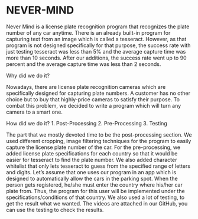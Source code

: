 # NEVER-MIND

Never Mind is a license plate recognition program that recognizes the plate number of any car anytime. There is an already built-in program for capturing text from an image which is called a tesseract. However, as that program is not designed specifically for that purpose, the success rate with just testing tesseract was less than 5% and the average capture time was more than 10 seconds. After our additions, the success rate went up to 90 percent and the average capture time was less than 2 seconds. 


Why did we do it? 

Nowadays, there are license plate recognition cameras which are specifically designed for capturing plate numbers. A customer has no other choice but to buy that highly-price cameras to satisfy their purpose. To combat this problem, we decided to write a program which will turn any camera to a smart one.  

How did we do it?
          1. Post-Processing 
          2. Pre-Processing 
          3. Testing

The part that we mostly devoted time to be the post-processing section. We used different cropping, image filtering techniques for the program to easily capture the license plate number of the car.  For the pre-processing, we added license plate specifications for each country so that it would be easier for tesseract to find the plate number. We also added character whitelist that only lets tesseract to guess from the specified range of letters and digits. Let’s assume that one uses our program in an app which is designed to automatically allow the cars in the parking spot. When the person gets registered, he/she must enter the country where his/her car plate from. Thus, the program for this user will be implemented under the specifications/conditions of that country. We also used a lot of testing, to get the result what we wanted. The videos are attached in our GitHub, you can use the testing to check the results. 


